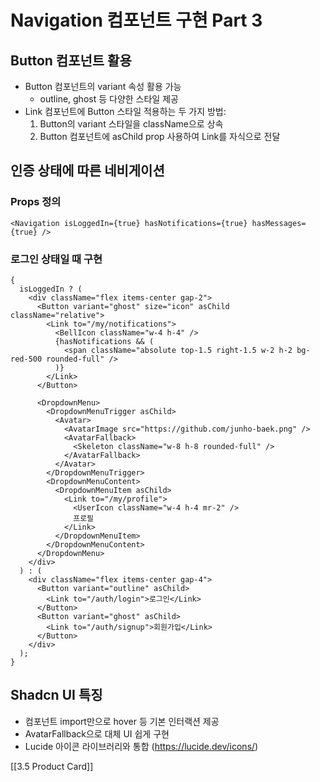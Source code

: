 # Navigation 컴포넌트 구현 Part 3

## Button 컴포넌트 활용

- Button 컴포넌트의 variant 속성 활용 가능
  - outline, ghost 등 다양한 스타일 제공
- Link 컴포넌트에 Button 스타일 적용하는 두 가지 방법:
  1. Button의 variant 스타일을 className으로 상속
  2. Button 컴포넌트에 asChild prop 사용하여 Link를 자식으로 전달

## 인증 상태에 따른 네비게이션

### Props 정의

```tsx
<Navigation isLoggedIn={true} hasNotifications={true} hasMessages={true} />
```

### 로그인 상태일 때 구현

```tsx
{
  isLoggedIn ? (
    <div className="flex items-center gap-2">
      <Button variant="ghost" size="icon" asChild className="relative">
        <Link to="/my/notifications">
          <BellIcon className="w-4 h-4" />
          {hasNotifications && (
            <span className="absolute top-1.5 right-1.5 w-2 h-2 bg-red-500 rounded-full" />
          )}
        </Link>
      </Button>

      <DropdownMenu>
        <DropdownMenuTrigger asChild>
          <Avatar>
            <AvatarImage src="https://github.com/junho-baek.png" />
            <AvatarFallback>
              <Skeleton className="w-8 h-8 rounded-full" />
            </AvatarFallback>
          </Avatar>
        </DropdownMenuTrigger>
        <DropdownMenuContent>
          <DropdownMenuItem asChild>
            <Link to="/my/profile">
              <UserIcon className="w-4 h-4 mr-2" />
              프로필
            </Link>
          </DropdownMenuItem>
        </DropdownMenuContent>
      </DropdownMenu>
    </div>
  ) : (
    <div className="flex items-center gap-4">
      <Button variant="outline" asChild>
        <Link to="/auth/login">로그인</Link>
      </Button>
      <Button variant="ghost" asChild>
        <Link to="/auth/signup">회원가입</Link>
      </Button>
    </div>
  );
}
```

## Shadcn UI 특징

- 컴포넌트 import만으로 hover 등 기본 인터랙션 제공
- AvatarFallback으로 대체 UI 쉽게 구현
- Lucide 아이콘 라이브러리와 통합 (https://lucide.dev/icons/)


[[3.5 Product Card]]
